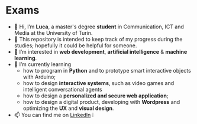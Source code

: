 # Exams
- 👋 Hi, I’m **Luca**, a master's degree **student** in Communication, ICT and Media at the University of Turin.
- :see_no_evil: This repository is intended to keep track of my progress during the studies; hopefully it could be helpful for someone.
- 👀 I’m interested in **web development**, **artificial intelligence** & **machine learning**.
- 🌱 I’m currently learning 
  - how to program in **Python** and to prototype smart interactive objects with Arduino;
  - how to design **interactive systems**, such as video games and intelligent conversational agents
  - how to design a **personalized and secure web application**;
  - how to design a digital product, developing with **Wordpress** and optimizing the **UX** and **visual design**.        
- :mailbox: You can find me on [LinkedIn](https://www.linkedin.com/in/lnuzzo13/) :grey_exclamation:
